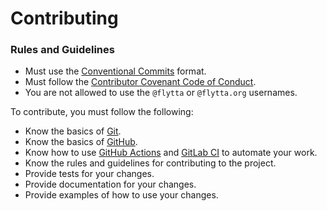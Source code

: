 # Contributing

### Rules and Guidelines
- Must use the [Conventional Commits](https://conventionalcommits.org/) format.
- Must follow the [Contributor Covenant Code of Conduct](https://www.contributor-covenant.org/).
- You are not allowed to use the `@flytta` or `@flytta.org` usernames.

To contribute, you must follow the following:
- Know the basics of [Git](https://git-scm.com/).
- Know the basics of [GitHub](https://github.com).
- Know how to use [GitHub Actions]() and [GitLab CI]() to automate your work.
- Know the rules and guidelines for contributing to the project.
- Provide tests for your changes.
- Provide documentation for your changes.
- Provide examples of how to use your changes.



